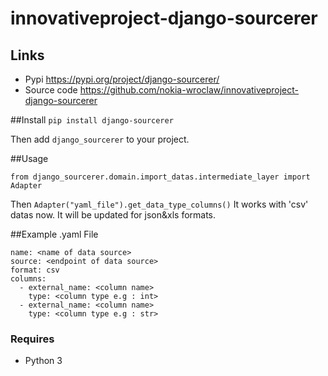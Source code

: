 # innovativeproject-django-sourcerer

## Links

 - Pypi https://pypi.org/project/django-sourcerer/
 - Source code https://github.com/nokia-wroclaw/innovativeproject-django-sourcerer

##Install
```pip install django-sourcerer```

Then add `django_sourcerer` to your project.

##Usage
```
from django_sourcerer.domain.import_datas.intermediate_layer import Adapter
```
Then `Adapter("yaml_file").get_data_type_columns()`
It works with 'csv' datas now. It will be updated for json&xls formats.

##Example .yaml File
```
name: <name of data source>
source: <endpoint of data source>
format: csv
columns:
  - external_name: <column name>
    type: <column type e.g : int>
  - external_name: <column name>
    type: <column type e.g : str>
```
### Requires

- Python 3